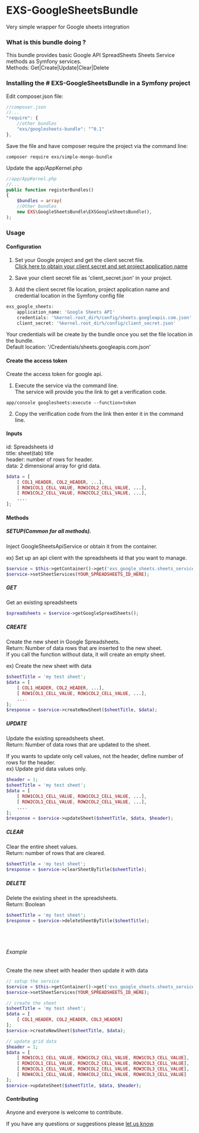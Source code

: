 # EXS-GoogleSheetsBundle
Very simple wrapper for Google sheets integration

### What is this bundle doing ?
This bundle provides basic Google API SpreadSheets Sheets Service methods as Symfony services.<br>
Methods: Get|Create|Update|Clear|Delete

### Installing the # EXS-GoogleSheetsBundle in a Symfony project

Edit composer.json file:
``` js
//composer.json
//...
"require": {
    //other bundles
    "exs/googlesheets-bundle": "^0.1"
},
```
Save the file and have composer require the project via the command line:
``` shell
composer require exs/simple-mongo-bundle
```

Update the app/AppKernel.php
``` php
//app/AppKernel.php
//...
public function registerBundles()
{
    $bundles = array(
    //Other bundles
    new EXS\GoogleSheetsBundle\EXSGoogleSheetsBundle(),
);
```

### Usage

#### Configuration

1. Set your Google project and get the client secret file.<br>[Click here to obtain your client secret and set project application name](https://developers.google.com/sheets/api/quickstart/php)

2. Save your client secret file as 'client_secret.json' in your project.

3. Add the client secret file location, project application name and credential location in the Symfony config file
``` php
exs_google_sheets:
    application_name: 'Google Sheets API'
    credentials: '%kernel.root_dir%/config/sheets.googleapis.com.json'
    client_secret: '%kernel.root_dir%/config/client_secret.json'
```
Your credentials will be create by the bundle once you set the file location in the bundle.<br>
Default location: '/Credentials/sheets.googleapis.com.json'

#### Create the access token

Create the access token for google api.

1. Execute the service via the command line.<br>
The service will provide you the link to get a verification code.
``` shell
app/console googlesheets:execute --function=token
```

2. Copy the verification code from the link then enter it in the command line.


#### Inputs
id: Spreadsheets id<br>
title: sheet(tab) title<br> 
header: number of rows for header.<br>
data: 2 dimensional array for grid data.
``` php
$data = [
    [ COL1_HEADER, COL2_HEADER, ...],
    [ ROW1COL1_CELL_VALUE, ROW1COL2_CELL_VALUE, ...],
    [ ROW1COL2_CELL_VALUE, ROW2COL2_CELL_VALUE, ...],
    ....
];
```


#### Methods

##### SETUP(Common for all methods).
Inject GoogleSheetsApiService or obtain it from the container.

ex) Set up an api client with the spreadsheets id that you want to manage. 

``` php
$service = $this->getContainer()->get('exs_google_sheets.sheets_service');
$service->setSheetServices(YOUR_SPREADSHEETS_ID_HERE);
```

##### GET
Get an existing spreadsheets

``` php
$spreadsheets = $service->getGoogleSpreadSheets(); 
```

##### CREATE
Create the new sheet in Google Spreadsheets.<br>
Return: Number of data rows that are inserted to the new sheet.<br>
If you call the function without data, it will create an empty sheet.

ex) Create the new sheet with data
``` php
$sheetTitle = 'my test sheet';
$data = [
    [ COL1_HEADER, COL2_HEADER, ...],
    [ ROW1COL1_CELL_VALUE, ROW1COL2_CELL_VALUE, ...],
    ....
];
$response = $service->createNewSheet($sheetTitle, $data);
```

##### UPDATE
Update the existing spreadsheets sheet.<br>
Return: Number of data rows that are updated to the sheet.

If you wants to update only cell values, not the header, define number of rows for the header.<br>
ex) Update grid data values only.
``` php
$header = 1;
$sheetTitle = 'my test sheet';
$data = [
    [ ROW1COL1_CELL_VALUE, ROW1COL2_CELL_VALUE, ...],
    [ ROW2COL1_CELL_VALUE, ROW2COL2_CELL_VALUE, ...],
    ....
];
$response = $service->updateSheet($sheetTitle, $data, $header);
```


##### CLEAR
Clear the entire sheet values.<br>
Return: number of rows that are cleared.

``` php
$sheetTitle = 'my test sheet';
$response = $service->clearSheetByTitle($sheetTitle);
```

##### DELETE
Delete the existing sheet in the spreadsheets.<br>
Return: Boolean


``` php
$sheetTitle = 'my test sheet';
$response = $service->deleteSheetByTitle($sheetTitle); 
```
<br><br>


###### Example ######
Create the new sheet with header then update it with data
``` php
// setup the service
$service = $this->getContainer()->get('exs_google_sheets.sheets_service');
$service->setSheetServices(YOUR_SPREADSHEETS_ID_HERE);

// create the sheet
$sheetTitle = 'my test sheet';
$data = [
    [ COL1_HEADER, COL2_HEADER, COL3_HEADER]
];
$service->createNewSheet($sheetTitle, $data);

// update grid data
$header = 1;
$data = [
    [ ROW1COL1_CELL_VALUE, ROW1COL2_CELL_VALUE, ROW1COL3_CELL_VALUE],
    [ ROW2COL1_CELL_VALUE, ROW2COL2_CELL_VALUE, ROW2COL3_CELL_VALUE],
    [ ROW3COL1_CELL_VALUE, ROW3COL2_CELL_VALUE, ROW3COL3_CELL_VALUE],
    [ ROW4COL1_CELL_VALUE, ROW4COL2_CELL_VALUE, ROW4COL3_CELL_VALUE]
];
$service->updateSheet($sheetTitle, $data, $header);

```



#### Contributing ####
Anyone and everyone is welcome to contribute.

If you have any questions or suggestions please [let us know][1].


[1]: http://www.ex-situ.com/